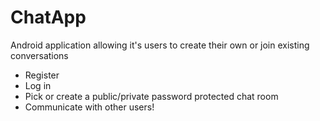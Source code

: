 # ChatApp
Android application allowing it's users to create their own or join existing conversations<br />

* Register
* Log in
* Pick or create a public/private password protected chat room
* Communicate with other users!
